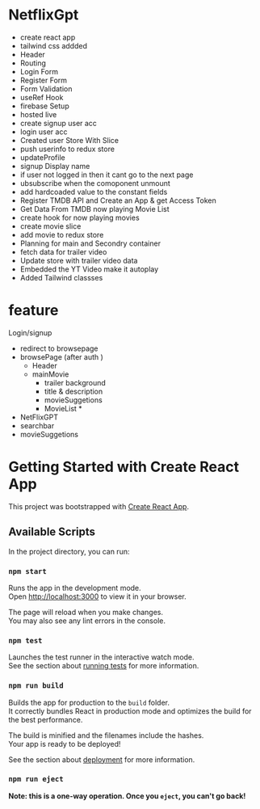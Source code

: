 # NetflixGpt

   - create react app 
   - tailwind css addded
   - Header 
   - Routing
   - Login Form
   - Register Form
   - Form Validation
   - useRef Hook
   - firebase Setup 
   - hosted live
   - create signup user acc 
   - login user acc
   - Created user Store With Slice 
   - push userinfo to redux store 
   - updateProfile 
   - signup Display name 
   - if user not logged in then it cant go to the next page 
   - ubsubscribe when the comoponent unmount 
   - add hardcoaded value to the constant fields 
   - Register TMDB API and Create an App & get Access Token 
   - Get Data From TMDB now playing Movie List 
   - create hook for now playing movies 
   - create movie slice 
   - add movie to redux store
   - Planning for main and Secondry container
   - fetch data for trailer video 
   - Update store with trailer video data 
   - Embedded the YT Video make it autoplay 
   - Added Tailwind classses 
   



# feature 
Login/signup
  - redirect to browsepage
  - browsePage (after auth )
    - Header
    - mainMovie
       - trailer background
       - title & description 
       - movieSuggetions
       - MovieList * 
  - NetFlixGPT
   - searchbar
   - movieSuggetions













































# Getting Started with Create React App

This project was bootstrapped with [Create React App](https://github.com/facebook/create-react-app).

## Available Scripts

In the project directory, you can run:

### `npm start`

Runs the app in the development mode.\
Open [http://localhost:3000](http://localhost:3000) to view it in your browser.

The page will reload when you make changes.\
You may also see any lint errors in the console.

### `npm test`

Launches the test runner in the interactive watch mode.\
See the section about [running tests](https://facebook.github.io/create-react-app/docs/running-tests) for more information.

### `npm run build`

Builds the app for production to the `build` folder.\
It correctly bundles React in production mode and optimizes the build for the best performance.

The build is minified and the filenames include the hashes.\
Your app is ready to be deployed!

See the section about [deployment](https://facebook.github.io/create-react-app/docs/deployment) for more information.

### `npm run eject`

**Note: this is a one-way operation. Once you `eject`, you can't go back!**
